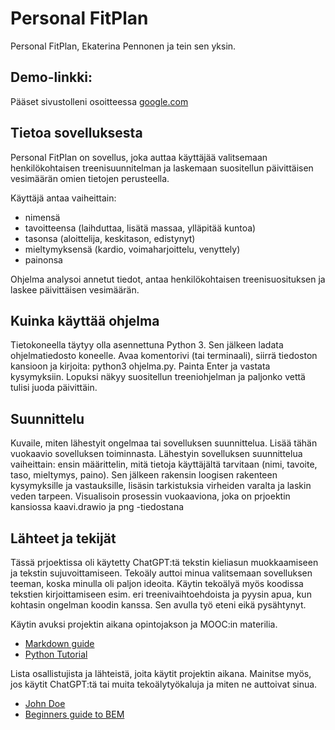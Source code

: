 # Personal FitPlan 
Personal FitPlan, Ekaterina Pennonen ja tein sen yksin.

## Demo-linkki:  
Pääset sivustolleni osoitteessa [google.com](https://google.com)

## Tietoa sovelluksesta  
Personal FitPlan on sovellus, joka auttaa käyttäjää valitsemaan henkilökohtaisen treenisuunnitelman ja laskemaan suositellun päivittäisen vesimäärän omien tietojen perusteella.

Käyttäjä antaa vaiheittain:

- nimensä
- tavoitteensa (laihduttaa, lisätä massaa, ylläpitää kuntoa)
- tasonsa (aloittelija, keskitason, edistynyt)
- mieltymyksensä (kardio, voimaharjoittelu, venyttely)
- painonsa

Ohjelma analysoi annetut tiedot, antaa henkilökohtaisen treenisuosituksen ja laskee päivittäisen vesimäärän.

## Kuinka käyttää ohjelma
Tietokoneella täytyy olla asennettuna Python 3. Sen jälkeen ladata ohjelmatiedosto koneelle. 
Avaa komentorivi (tai terminaali), siirrä tiedoston kansioon ja kirjoita: python3 ohjelma.py. 
Painta Enter ja vastata kysymyksiin.
Lopuksi näkyy suositellun treeniohjelman ja paljonko vettä tulisi juoda päivittäin.


## Suunnittelu
Kuvaile, miten lähestyit ongelmaa tai sovelluksen suunnittelua. Lisää tähän vuokaavio sovelluksen toiminnasta.
Lähestyin sovelluksen suunnittelua vaiheittain:
ensin määrittelin, mitä tietoja käyttäjältä tarvitaan (nimi, tavoite, taso, mieltymys, paino).
Sen jälkeen rakensin loogisen rakenteen kysymyksille ja vastauksille, lisäsin tarkistuksia virheiden varalta ja laskin veden tarpeen. Visualisoin prosessin vuokaaviona, joka on prjoektin kansiossa kaavi.drawio  ja png -tiedostana 

## Lähteet ja tekijät  

Tässä prjoektissa oli käytetty ChatGPT:tä tekstin kieliasun muokkaamiseen ja tekstin sujuvoittamiseen. 
Tekoäly auttoi minua valitsemaan sovelluksen teeman, koska minulla oli paljon ideoita. Käytin tekoälyä myös koodissa tekstien kirjoittamiseen esim. eri treenivaihtoehdoista ja pyysin apua, kun kohtasin ongelman koodin kanssa. Sen avulla työ eteni eikä pysähtynyt.

Käytin avuksi projektin aikana opintojakson ja MOOC:in materilia.
- [Markdown guide](https://www.markdownguide.org/basic-syntax/)
- [Python Tutorial](https://www.w3schools.com/python/python_intro.asp)

Lista osallistujista ja lähteistä, joita käytit projektin aikana. Mainitse myös, jos käytit ChatGPT:tä tai muita tekoälytyökaluja ja miten ne auttoivat sinua.
- [John Doe](johndoe.com)  
- [Beginners guide to BEM](link-goes-here.com)